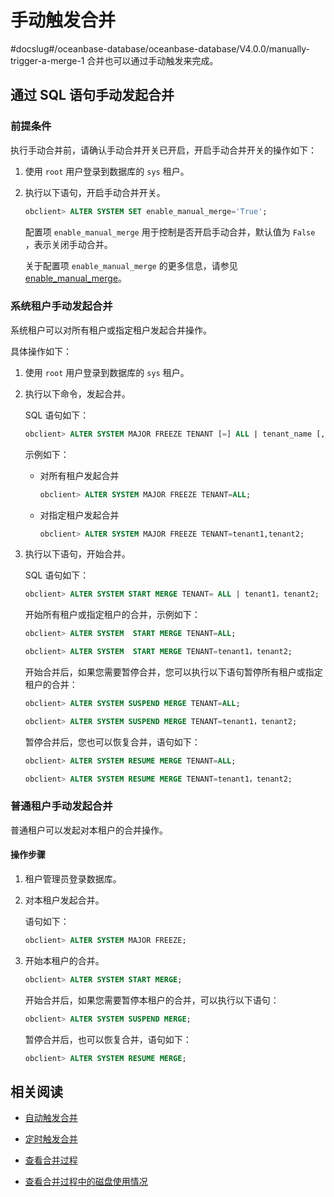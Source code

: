 # 手动触发合并
#docslug#/oceanbase-database/oceanbase-database/V4.0.0/manually-trigger-a-merge-1
合并也可以通过手动触发来完成。

## 通过 SQL 语句手动发起合并

### 前提条件

执行手动合并前，请确认手动合并开关已开启，开启手动合并开关的操作如下：

1. 使用 `root` 用户登录到数据库的 `sys` 租户。

2. 执行以下语句，开启手动合并开关。

   ```sql
   obclient> ALTER SYSTEM SET enable_manual_merge='True';
   ```

   配置项 `enable_manual_merge` 用于控制是否开启手动合并，默认值为 `False` ，表示关闭手动合并。

   关于配置项 `enable_manual_merge` 的更多信息，请参见 [enable_manual_merge](../../../13.system-reference/1.reference-mysql-mode/3.system-configuration-items-1/3.cluster-level-configuration-items-1/73.enable_manual_merge-1-2.md)。

### 系统租户手动发起合并

系统租户可以对所有租户或指定租户发起合并操作。

具体操作如下：

1. 使用 `root` 用户登录到数据库的 `sys` 租户。

2. 执行以下命令，发起合并。

   SQL 语句如下：

   ```sql
   obclient> ALTER SYSTEM MAJOR FREEZE TENANT [=] ALL | tenant_name [, tenant_name ...];
   ```

   示例如下：

   * 对所有租户发起合并

      ```sql
      obclient> ALTER SYSTEM MAJOR FREEZE TENANT=ALL;
      ```

   * 对指定租户发起合并

      ```sql
      obclient> ALTER SYSTEM MAJOR FREEZE TENANT=tenant1,tenant2;
      ```

3. 执行以下语句，开始合并。

   SQL 语句如下：

    ```sql
   obclient> ALTER SYSTEM START MERGE TENANT= ALL | tenant1，tenant2;
   ```

   开始所有租户或指定租户的合并，示例如下：

   ```sql
   obclient> ALTER SYSTEM  START MERGE TENANT=ALL;

   obclient> ALTER SYSTEM  START MERGE TENANT=tenant1，tenant2;
   ```

   开始合并后，如果您需要暂停合并，您可以执行以下语句暂停所有租户或指定租户的合并：

   ```sql
   obclient> ALTER SYSTEM SUSPEND MERGE TENANT=ALL;

   obclient> ALTER SYSTEM SUSPEND MERGE TENANT=tenant1，tenant2;
   ```

   暂停合并后，您也可以恢复合并，语句如下：

   ```sql
   obclient> ALTER SYSTEM RESUME MERGE TENANT=ALL;

   obclient> ALTER SYSTEM RESUME MERGE TENANT=tenant1，tenant2;
   ```

### 普通租户手动发起合并

普通租户可以发起对本租户的合并操作。

#### 操作步骤

1. 租户管理员登录数据库。

2. 对本租户发起合并。

   语句如下：

   ```sql
   obclient> ALTER SYSTEM MAJOR FREEZE;
   ```

3. 开始本租户的合并。

   ```sql
   obclient> ALTER SYSTEM START MERGE;
   ```

   开始合并后，如果您需要暂停本租户的合并，可以执行以下语句：

   ```sql
   obclient> ALTER SYSTEM SUSPEND MERGE;
   ```

   暂停合并后，也可以恢复合并，语句如下：

   ```sql
   obclient> ALTER SYSTEM RESUME MERGE;
   ```

## 相关阅读

* [自动触发合并](../2.merge-management-1/2.automatic-merge-triggering-1.md)

* [定时触发合并](../2.merge-management-1/3.scheduled-trigger-merge.md)

* [查看合并过程](5.view-merge-information/1.view-merge-process.md)

* [查看合并过程中的磁盘使用情况](5.view-merge-information/2.view-disk-usage-during-merge.md)
